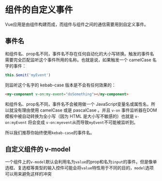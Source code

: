 # 组件的自定义事件

Vue应用是由组件构建而成，而组件与组件之间的通信需要用到自定义事件。

## 事件名

和组件名、prop名不同，事件名不存在任何自动化的大小写转换。触发的事件名需要完全匹配监听这个事件所用的名称。也就是说，如果触发一个 camelCase 名字的事件：

```js
this.$emit('myEvent')
```

则监听这个名字的 kebab-case 版本是不会有任何效果的：

```html
<my-component v-on:my-event="doSomething"></my-component>
```

和组件名、prop名不同，事件名不会被用做一个 JavaScript变量名或属性名，所以就没有理由使用 camelCase 或是 pascalCase 。并且 `v-on` 事件监听器在DOM模板中被自动转换为全小写（因为 HTML 是大小写不敏感的）也就是 `v-on:myEvent` 将会变成 `v-on:myevent`从而导致`myEvent`不可能被监听到。

所以我们推荐你始终使用`kebab-case`的事件名。

## 自定义组件的 v-model

一个组件上的`v-model`默认会利用名为`value`的prop和名为`input`的事件。但是像单选框、复选框等类型的输入控件可能会将`value`特性用于不同的目的，`model`选项可以用来避免这样的冲突

```js

```